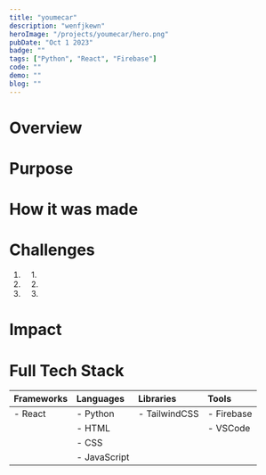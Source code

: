 ```yaml
---
title: "youmecar"
description: "wenfjkewn"
heroImage: "/projects/youmecar/hero.png"
pubDate: "Oct 1 2023"
badge: ""
tags: ["Python", "React", "Firebase"]
code: ""
demo: ""
blog: ""
---
```

# Overview #

# Purpose #

# How it was made #

# Challenges #
1. &nbsp;&nbsp;&nbsp;&nbsp;1\. 
2. &nbsp;&nbsp;&nbsp;&nbsp;2\.  
3. &nbsp;&nbsp;&nbsp;&nbsp;3\.

# Impact #

# Full Tech Stack #  
| Frameworks | Languages    | Libraries     | Tools      |
| :--------- | :----------- | :------------ | :--------- |
| - React    | - Python     | - TailwindCSS | - Firebase |
|            | - HTML       |               | - VSCode   |
|            | - CSS        |               |            |
|            | - JavaScript |               |            |
